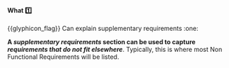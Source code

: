 <div id="title">

#### What :one:

<span id="prereqs"></span>

</div>
<span id="outcomes">{{glyphicon_flag}} Can explain supplementary requirements :one:</span>

<div id="body">

**A _supplementary requirements_ section can be used to capture _requirements that do not fit elsewhere_**. Typically, this is where most <trigger trigger="click" for="modal:supplementary-nfr">Non Functional Requirements</trigger> will be listed.

<modal large title="" id="modal:supplementary-nfr">
  <include src="../../../requirements/nonFunctionalRequirements/unit-inElsewhere-asFlat.md" boilerplate/>
</modal>

</div>

<div id="extras">
</div>